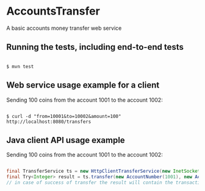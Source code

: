 # AccountsTransfer
A basic accounts money transfer web service
## 

## Running the tests, including end-to-end tests

```

$ mvn test

```

## Web service usage example for a client

Sending 100 coins from the account 1001 to the account 1002:

```

$ curl -d "from=10001&to=10002&amount=100" http://localhost:8080/transfers

```

## Java client API usage example

Sending 100 coins from the account 1001 to the account 1002: 

```java

final TransferService ts = new HttpClientTransferService(new InetSocketAddress("localhost", 8080));
final Try<Integer> result = ts.transfer(new AccountNumber(1001), new AccountNumber(1002), new Value(10)).run();
// in case of success of transfer the result will contain the transaction's number

```